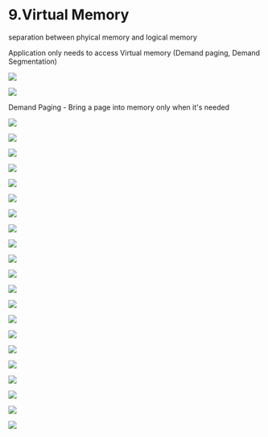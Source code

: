 # 9.Virtual Memory

separation between phyical memory and logical memory 

Application only needs to access Virtual memory \(Demand paging, Demand Segmentation\)

![](../.gitbook/assets/image%20%28129%29.png)



![](../.gitbook/assets/image%20%28111%29.png)



Demand Paging - Bring a page into memory only when it's needed

![](../.gitbook/assets/image%20%2853%29.png)

![](../.gitbook/assets/image%20%2837%29.png)

![](../.gitbook/assets/image%20%2888%29.png)

![](../.gitbook/assets/image%20%28153%29.png)

![](../.gitbook/assets/image%20%28117%29.png)

![](../.gitbook/assets/image%20%28125%29.png)

![](../.gitbook/assets/image%20%2813%29.png)



![](../.gitbook/assets/image%20%28159%29.png)



![](../.gitbook/assets/image%20%2895%29.png)

![](../.gitbook/assets/image%20%28127%29.png)

![](../.gitbook/assets/image%20%28150%29.png)

![](../.gitbook/assets/image%20%2825%29.png)

![](../.gitbook/assets/image%20%282%29.png)

![](../.gitbook/assets/image%20%2812%29.png)

![](../.gitbook/assets/image%20%2891%29.png)



![](../.gitbook/assets/image%20%28142%29.png)

![](../.gitbook/assets/image%20%2877%29.png)

![](../.gitbook/assets/image%20%28123%29.png)

![](../.gitbook/assets/image%20%2823%29.png)

![](../.gitbook/assets/image%20%28101%29.png)

![](../.gitbook/assets/image.png)


